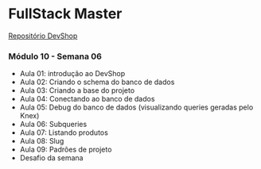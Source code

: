 # FullStack Master

[Repositório DevShop](https://github.com/RenatoSiqueira/DevPleno_DevShop)

### Módulo 10 - Semana 06
- Aula 01: introdução ao DevShop
- Aula 02: Criando o schema do banco de dados
- Aula 03: Criando a base do projeto
- Aula 04: Conectando ao banco de dados
- Aula 05: Debug do banco de dados (visualizando queries geradas pelo Knex)
- Aula 06: Subqueries
- Aula 07: Listando produtos
- Aula 08: Slug
- Aula 09: Padrões de projeto
- Desafio da semana
